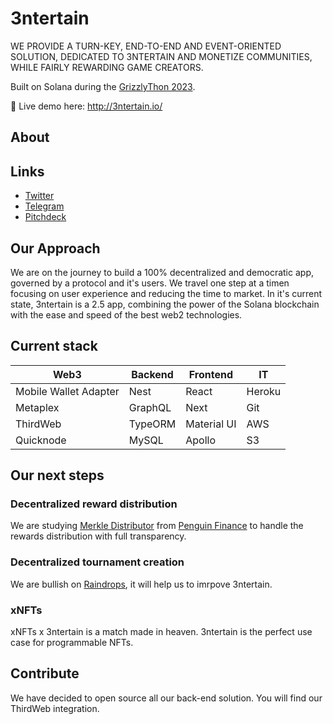 # 3ntertain
WE PROVIDE A TURN-KEY,
END-TO-END AND EVENT-ORIENTED SOLUTION,
DEDICATED TO 3NTERTAIN AND MONETIZE COMMUNITIES,
WHILE FAIRLY REWARDING GAME CREATORS.

Built on Solana during the [GrizzlyThon 2023](https://solana.com/grizzlython).

🏁 Live demo here: http://3ntertain.io/

## About


## Links
- [Twitter](https://twitter.com/3ntertain_io)
- [Telegram](https://t.me/Entertain_io)
- [Pitchdeck](https://3ntertain.io/pitchdeck.pdf)

## Our Approach
We are on the journey to build a 100% decentralized and democratic app, governed by a protocol and it's users. We travel one step at a timen focusing on user experience and reducing the time to market. In it's current state, 3ntertain is a 2.5 app, combining the power of the Solana blockchain with the ease and speed of the best web2 technologies.

## Current stack

| Web3        | Backend           | Frontend  |  IT  |
| ------------- |-------------| -----|  -----|
|  Mobile Wallet Adapter  | Nest | React | Heroku |
| Metaplex      | GraphQL      |   Next | Git |
| ThirdWeb | TypeORM     |    Material UI | AWS |
| Quicknode | MySQL     |    Apollo | S3 |


## Our next steps
### Decentralized reward distribution
We are studying [Merkle Distributor](https://github.com/pngfi/merkle-distributor) from [Penguin Finance](https://github.com/pngfi) to handle the rewards distribution with full transparency.

### Decentralized tournament creation
We are bullish on [Raindrops](https://docs.raindrops.xyz/), it will help us to imrpove 3ntertain.

### xNFTs
xNFTs x 3ntertain is a match made in heaven. 3ntertain is the perfect use case for programmable NFTs.


## Contribute
We have decided to open source all our back-end solution. 
You will find our ThirdWeb integration.




